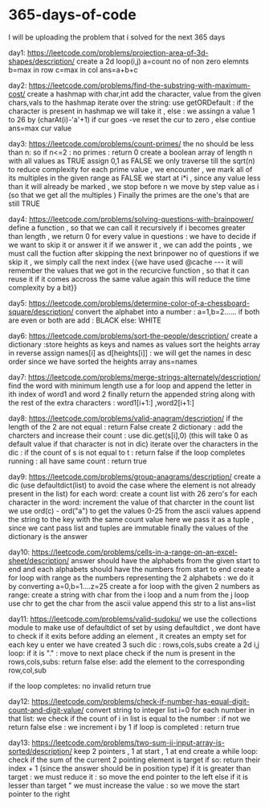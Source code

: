 # 365-days-of-code
I will be uploading the problem that i solved for the next 365 days

day1:
https://leetcode.com/problems/projection-area-of-3d-shapes/description/
create a 2d loop(i,j)
a=count no of non zero elemnts
b=max in row
c=max in col
ans=a+b+c

day2:
https://leetcode.com/problems/find-the-substring-with-maximum-cost/
create a hashmap with char,int
add the character, value from the given chars,vals to the hashmap
iterate over the string:
use getORDefault : if the character is present in hashmap we will take it , else : we assingn a value 1 to 26 by (charAt(i)-'a'+1)
if cur goes -ve reset the cur to zero , else contiue
ans=max cur value

day3:
https://leetcode.com/problems/count-primes/
the no should be less than n:
so if n<=2 : no primes : return 0
create a boolean array of length n with all values as TRUE
assign 0,1 as FALSE
we only traverse till the sqrt(n) to reduce complexity
for each prime value , we encounter , we mark all of its multiples in the given range as FALSE
we start at i*i , since any value less than it will already be marked ,
we stop before n
we move by step value as i (so that we get all the multiples )
Finally the primes are the one's that are still TRUE

day4:
https://leetcode.com/problems/solving-questions-with-brainpower/
define a function , so that we can call it recursively
if i becomes greater than length , we return 0
for every value in questions :
  we have to decide if we want to skip it or answer it
  if we answer it , we can add the points , we must call the fuction after skipping the next brinpower no of questions
  if we skip it , we simply call the next index
  {{we have used @cache --- it will remember the values that we got in the recurcive function , so that it can reuse it if it comes accross the same value again 
    this will reduce the time complexity by a bit}}

day5:
https://leetcode.com/problems/determine-color-of-a-chessboard-square/description/
convert the alphabet into a number : a=1,b=2......
if both are even or both are add :
    BLACK
else:
    WHITE

day6:
https://leetcode.com/problems/sort-the-people/description/
create a dictionary :store heights as keys and names as values
sort the heights array in reverse
assign names[i] as d[heights[i]] : we will get the names in desc order since we have sorted the heights array
ans=names

day7:
https://leetcode.com/problems/merge-strings-alternately/description/
find the word with minimum length
use a for loop and append the letter in ith index of word1 and word 2
finally return the appended string 
along with the rest of the extra characters : word1[i+1:] ,word2[i+1:]

day8:
https://leetcode.com/problems/valid-anagram/description/
if the length of the 2 are not equal : return False
create 2 dictionary : add the charcters and increase their count : use dic.get(s[i],0) (this will take 0 as default value if that character  is not in dic)
iterate over the characters in the dic :
if the count of s is not equal to t : return false
if the loop completes running : all have same count : return true

day9:
https://leetcode.com/problems/group-anagrams/description/
create a dic (use defaultdict(list) to avoid the case where the element is not already present in the list)
for each word:
  create a count list with 26 zero's
  for each character in the word:
    increment the value of that charcter in the count list
    we use ord(c) - ord("a") to get the values 0-25 from the ascii values
  append the string to the key with the same count value
  here we pass it as a tuple , since we cant pass list and tuples are immutable
finally the values of the dictionary is the answer

day10:
https://leetcode.com/problems/cells-in-a-range-on-an-excel-sheet/description/
answer should have the alphabets from the given start to end and each alphabets should have the numbers from start to end
create a for loop with range as the numbers representing the 2 alphabets :
  we do it by converting a=0,b=1....z=25
  create a for loop with the given 2 numbers as range:
    create a string with char from the i loop and a num from the j loop
    use chr to get the char from the ascii value
    append this str to a list
ans=list

day11:
https://leetcode.com/problems/valid-sudoku/
we use the collections module to make use of defaultdict of set
by using defaultdict , we dont have to check if it exits before adding an element , it creates an empty set for each key u enter
we have created 3 such dic : rows,cols,subs
create a 2d i,j loop:
  if it is "." : move to next place
  check if the num is present in the rows,cols,subs: return false
  else: add the element to the corresponding row,col,sub

if the loop completes: no invalid
return true
  
day12:
https://leetcode.com/problems/check-if-number-has-equal-digit-count-and-digit-value/
convert string to integer list
i=0
for each number in that list:
  we check if the count of i in list is equal to the number :
  if not we return false
  else : we increment i by 1
if loop is completed :
return true

day13:
https://leetcode.com/problems/two-sum-ii-input-array-is-sorted/description/
keep 2 pointers , 1 at start , 1 at end
create a while loop:
  check if the sum of the current 2 pointing element is target
  if so:
    return their index + 1 (since the answer should be in position type)
  if it is greater than target :
    we must reduce it : so move the end pointer to the left
  else if it is lesser than target "
    we must increase the value : so we move the start pointer to the right












